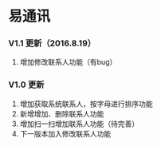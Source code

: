 # 易通讯

### V1.1 更新（2016.8.19）
1. 增加修改联系人功能（有bug）

### V1.0 更新
1. 增加获取系统联系人，按字母进行排序功能
2. 新增增加、删除联系人功能
3. 增加扫一扫增加联系人功能（待完善）
4. 下一版本加入修改联系人功能
